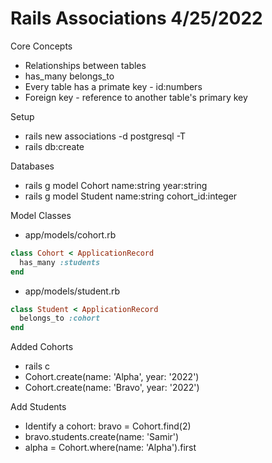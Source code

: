 # Rails Associations 4/25/2022

Core Concepts
- Relationships between tables
- has_many belongs_to
- Every table has a primate key - id:numbers
- Foreign key - reference to another table's primary key

Setup
- rails new associations -d postgresql -T
- rails db:create

Databases
- rails g model Cohort name:string year:string
- rails g model Student name:string cohort_id:integer


Model Classes
- app/models/cohort.rb
```ruby
class Cohort < ApplicationRecord
  has_many :students
end
```
- app/models/student.rb
```ruby
class Student < ApplicationRecord
  belongs_to :cohort
end
```

Added Cohorts
- rails c
- Cohort.create(name: 'Alpha', year: '2022')
- Cohort.create(name: 'Bravo', year: '2022')

Add Students
- Identify a cohort: bravo = Cohort.find(2)
- bravo.students.create(name: 'Samir')
- alpha = Cohort.where(name: 'Alpha').first
